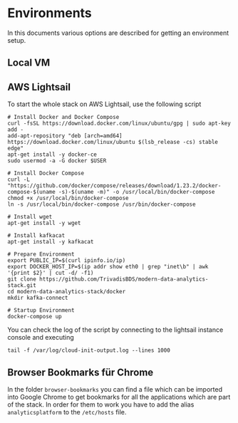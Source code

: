 # Environments

In this documents various options are described for getting an environment setup. 

## Local VM

## AWS Lightsail
To start the whole stack on AWS Lightsail, use the following script

```
# Install Docker and Docker Compose
curl -fsSL https://download.docker.com/linux/ubuntu/gpg | sudo apt-key add -
add-apt-repository "deb [arch=amd64] https://download.docker.com/linux/ubuntu $(lsb_release -cs) stable edge"
apt-get install -y docker-ce
sudo usermod -a -G docker $USER

# Install Docker Compose
curl -L "https://github.com/docker/compose/releases/download/1.23.2/docker-compose-$(uname -s)-$(uname -m)" -o /usr/local/bin/docker-compose
chmod +x /usr/local/bin/docker-compose
ln -s /usr/local/bin/docker-compose /usr/bin/docker-compose

# Install wget
apt-get install -y wget

# Install kafkacat
apt-get install -y kafkacat

# Prepare Environment
export PUBLIC_IP=$(curl ipinfo.io/ip)
export DOCKER_HOST_IP=$(ip addr show eth0 | grep "inet\b" | awk '{print $2}' | cut -d/ -f1)
git clone https://github.com/TrivadisBDS/modern-data-analytics-stack.git
cd modern-data-analytics-stack/docker
mkdir kafka-connect

# Startup Environment
docker-compose up
```

You can check the log of the script by connecting to the lightsail instance console and executing

```
tail -f /var/log/cloud-init-output.log --lines 1000
```

## Browser Bookmarks für Chrome

In the folder `browser-bookmarks` you can find a file which can be imported into Google Chrome to get bookmarks for all the applications which are part of the stack. In order for them to work you have to add the alias `analyticsplatform` to the `/etc/hosts` file.

